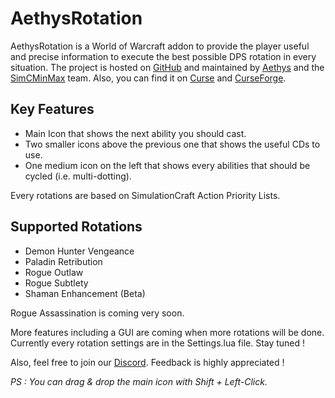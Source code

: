 # AethysRotation

AethysRotation is a World of Warcraft addon to provide the player useful and precise information to execute the best possible DPS rotation in every situation.
The project is hosted on [GitHub](https://github.com/Aethys256/AethysRotation) and maintained by [Aethys](https://github.com/Aethys256/) and the [SimCMinMax](https://github.com/orgs/SimCMinMax/people) team.
Also, you can find it on [Curse](https://mods.curse.com/addons/wow/aethysrotation) and [CurseForge](https://wow.curseforge.com/projects/aethysrotation).

## Key Features
- Main Icon that shows the next ability you should cast.
- Two smaller icons above the previous one that shows the useful CDs to use.
- One medium icon on the left that shows every abilities that should be cycled (i.e. multi-dotting).

Every rotations are based on SimulationCraft Action Priority Lists.


## Supported Rotations
- Demon Hunter Vengeance
- Paladin Retribution
- Rogue Outlaw
- Rogue Subtlety
- Shaman Enhancement (Beta)

Rogue Assassination is coming very soon.


More features including a GUI are coming when more rotations will be done. Currently every rotation settings are in the Settings.lua file.
Stay tuned !

Also, feel free to join our [Discord](https://discord.gg/tFR2uvK). Feedback is highly appreciated !

_PS : You can drag & drop the main icon with Shift + Left-Click._